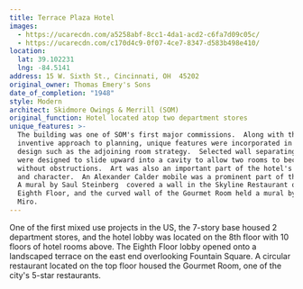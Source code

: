 ```yaml
---
title: Terrace Plaza Hotel
images:
  - https://ucarecdn.com/a5258abf-8cc1-4da1-acd2-c6fa7d09c05c/
  - https://ucarecdn.com/c170d4c9-0f07-4ce7-8347-d583b498e410/
location:
  lat: 39.102231
  lng: -84.5141
address: 15 W. Sixth St., Cincinnati, OH  45202
original_owner: Thomas Emery's Sons
date_of_completion: "1948"
style: Modern
architect: Skidmore Owings & Merrill (SOM)
original_function: Hotel located atop two department stores
unique_features: >-
  The building was one of SOM's first major commissions.  Along with the
  inventive approach to planning, unique features were incorporated in the
  design such as the adjoining room strategy.  Selected wall separating rooms
  were designed to slide upward into a cavity to allow two rooms to become one
  without obstructions.  Art was also an important part of the hotel's design
  and character.  An Alexander Calder mobile was a prominent part of the lobby.
  A mural by Saul Steinberg  covered a wall in the Skyline Restaurant on the
  Eighth Floor, and the curved wall of the Gourmet Room held a mural by Joan
  Miro.
---
```


One of the first mixed use projects in the US, the 7-story base housed 2 department stores, and the hotel lobby was located on the 8th floor with 10 floors of hotel rooms above. The Eighth Floor lobby opened onto a landscaped terrace on the east end overlooking Fountain Square. A circular restaurant located on the top floor housed the Gourmet Room, one of the city's 5-star restaurants.
